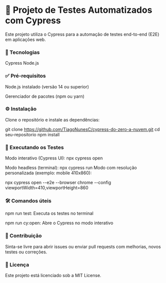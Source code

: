 # 🧪 Projeto de Testes Automatizados com Cypress

Este projeto utiliza o Cypress para a automação de testes end-to-end (E2E) em aplicações web.


### 🚀 Tecnologias
Cypress
Node.js

### ✅ Pré-requisitos
Node.js instalado (versão 14 ou superior)

Gerenciador de pacotes (npm ou yarn)

### ⚙️ Instalação
Clone o repositório e instale as dependências:

git clone https://github.com/TiagoNunesC/cypress-do-zero-a-nuvem.git
cd seu-repositorio
npm install

### 🧪 Executando os Testes
Modo interativo (Cypress UI):
npx cypress open

Modo headless (terminal):
npx cypress run
Modo com resolução personalizada (exemplo: mobile 410x860):

npx cypress open --e2e --browser chrome --config viewportWidth=410,viewportHeight=860

### 🛠 Comandos úteis
npm run test: Executa os testes no terminal

npm run cy:open: Abre o Cypress no modo interativo

### 🤝 Contribuição
Sinta-se livre para abrir issues ou enviar pull requests com melhorias, novos testes ou correções.

### 📝 Licença
Este projeto está licenciado sob a MIT License.